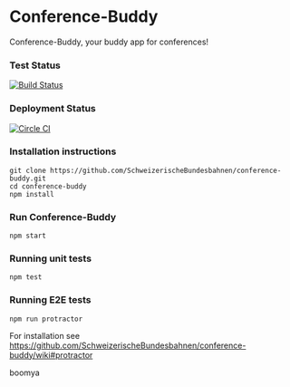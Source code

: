 # Conference-Buddy

Conference-Buddy, your buddy app for conferences!

### Test Status

[![Build Status](https://travis-ci.org/SchweizerischeBundesbahnen/conference-buddy.svg?branch=feature%2FSTZE%2Fmake_npm_test_success)](https://travis-ci.org/SchweizerischeBundesbahnen/conference-buddy)

### Deployment Status

[![Circle CI](https://circleci.com/gh/SchweizerischeBundesbahnen/conference-buddy.svg?style=svg)](https://circleci.com/gh/SchweizerischeBundesbahnen/conference-buddy)


### Installation instructions

```
git clone https://github.com/SchweizerischeBundesbahnen/conference-buddy.git
cd conference-buddy
npm install
```

### Run Conference-Buddy

```
npm start
```

### Running unit tests

```
npm test
```

### Running E2E tests

```
npm run protractor
```
For installation see https://github.com/SchweizerischeBundesbahnen/conference-buddy/wiki#protractor


boomya


